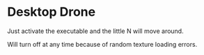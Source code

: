 # Desktop Drone

Just activate the executable and the little N will move around.

Will turn off at any time because of random texture loading errors.

